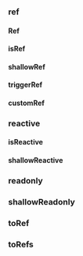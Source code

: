 
### ref

#### Ref

#### isRef

#### shallowRef

#### triggerRef

#### customRef

### reactive

#### isReactive

#### shallowReactive

### readonly

### shallowReadonly

### toRef

### toRefs
